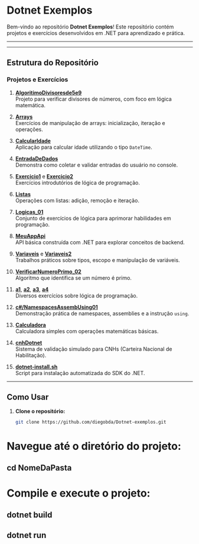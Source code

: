 # **Dotnet Exemplos**

Bem-vindo ao repositório **Dotnet Exemplos**! Este repositório contém projetos e exercícios desenvolvidos em .NET para aprendizado e prática.

---
---

## **Estrutura do Repositório**

### **Projetos e Exercícios**

1. [**AlgoritimoDivisoresde5e9**](./AlgoritimoDivisoresde5e9)  
   Projeto para verificar divisores de números, com foco em lógica matemática.

2. [**Arrays**](./Arrays)  
   Exercícios de manipulação de arrays: inicialização, iteração e operações.

3. [**CalcularIdade**](./CalcularIdade)  
   Aplicação para calcular idade utilizando o tipo `DateTime`.

4. [**EntradaDeDados**](./EntradaDeDados)  
   Demonstra como coletar e validar entradas do usuário no console.

5. [**Exercicio1**](./Exercicio1) e [**Exercicio2**](./Exercicio2)  
   Exercícios introdutórios de lógica de programação.

6. [**Listas**](./Listas)  
   Operações com listas: adição, remoção e iteração.

7. [**Logicas_01**](./Logicas_01)  
   Conjunto de exercícios de lógica para aprimorar habilidades em programação.

8. [**MeuAppApi**](./MeuAppApi)  
   API básica construída com .NET para explorar conceitos de backend.

9. [**Variaveis**](./Variaveis) e [**Variaveis2**](./Variaveis2)  
   Trabalhos práticos sobre tipos, escopo e manipulação de variáveis.

10. [**VerificarNumeroPrimo_02**](./VerificarNumeroPrimo_02)  
    Algoritmo que identifica se um número é primo.

11. [**a1**](./a1), [**a2**](./a2), [**a3**](./a3), [**a4**](./a4)  
    Diversos exercícios sobre lógica de programação.

12. [**c#/NamespacesAssembUsing01**](./c%23/NamespacesAssembUsing01)  
    Demonstração prática de namespaces, assemblies e a instrução `using`.

13. [**Calculadora**](./calculadora)  
    Calculadora simples com operações matemáticas básicas.

14. [**cnhDotnet**](./cnhDotnet)  
    Sistema de validação simulado para CNHs (Carteira Nacional de Habilitação).

15. [**dotnet-install.sh**](./dotnet-install.sh)  
    Script para instalação automatizada do SDK do .NET.

---

## **Como Usar**

1. **Clone o repositório:**
   ```bash
   git clone https://github.com/diegobda/Dotnet-exemplos.git


# Navegue até o diretório do projeto:

## cd NomeDaPasta


# Compile e execute o projeto:

## dotnet build
## dotnet run
